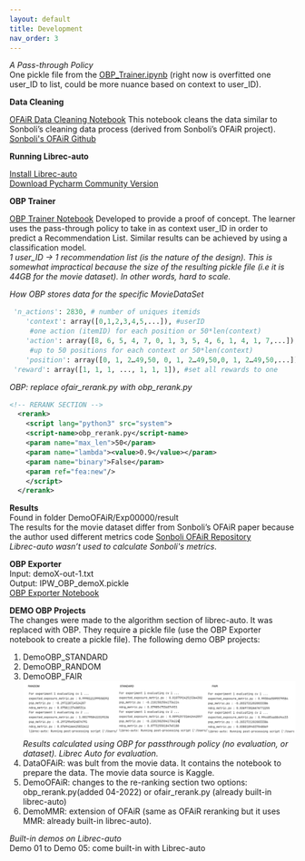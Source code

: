 ```yaml
---
layout: default
title: Development
nav_order: 3
---
```


*A Pass-through Policy* <br />
One pickle file from the [OBP_Trainer.ipynb](content/OBP_Trainer.ipynb) (right now is overfitted one user_ID to list, could be more nuance based on context to user_ID). 

**Data Cleaning**

[OFAiR Data Cleaning Notebook](https://github.com/luciajayne/obp-librec-main/blob/main/content/OFAiR_Paper_Replication.ipynb) This notebook cleans the data similar to Sonboli’s cleaning data process (derived from Sonboli’s OFAiR project). <br />
[Sonboli's OFAiR Github](https://github.com/nasimsonboli/OFAiR/blob/main/source%20code/ML26_data_prep.ipynb)

**Running Librec-auto**

[Install Librec-auto](https://librec-auto.readthedocs.io/en/latest/index.html) <br />
[Download Pycharm Community Version](https://www.jetbrains.com/pycharm/download/#section=windows)

**OBP Trainer** 

[OBP Trainer Notebook](content/OBP_Trainer.ipynb)
Developed to provide a proof of concept. The learner uses the pass-through policy to take in as context user_ID in order to predict a Recommendation List. Similar results can be achieved by using a classification model. <br />
*1 user_ID → 1 recommendation list (is the nature of the design). This is somewhat impractical because the size of the resulting pickle file (i.e it is 44GB for the movie dataset). In other words, hard to scale.* <br />

*How OBP stores data for the specific MovieDataSet*
```Python
 'n_actions': 2830, # number of uniques itemids
    'context': array([0,1,2,3,4,5,...]), #userID
     #one action (itemID) for each position or 50*len(context)
    'action': array([8, 6, 5, 4, 7, 0, 1, 3, 5, 4, 6, 1, 4, 1, 7,...]), 
     #up to 50 positions for each context or 50*len(context)
    'position': array([0, 1, 2…49,50, 0, 1, 2…49,50,0, 1, 2…49,50,...]), 
 'reward': array([1, 1, 1, ..., 1, 1, 1]), #set all rewards to one
```
*OBP: replace ofair_rerank.py with obp_rerank.py* <br />
```XML
<!-- RERANK SECTION -->
  <rerank>
    <script lang="python3" src="system">
	<script-name>obp_rerank.py</script-name> 
	<param name="max_len">50</param>
	<param name="lambda"><value>0.9</value></param>
	<param name="binary">False</param>
	<param ref="fea:new"/>
    </script>
  </rerank>
```
**Results** <br />
Found in folder DemoOFAiR/Exp00000/result <br />
The results for the movie dataset differ from Sonboli’s OFAiR paper because the author used different metrics code [Sonboli OFAiR Repository](https://github.com/nasimsonboli/OFAiR/blob/main/source%20code/ML26_data_prep.ipynb)<br /> *Librec-auto wasn’t used to calculate Sonboli's metrics*. 

**OBP Exporter** <br />
Input: demoX-out-1.txt <br />
Output: IPW_OBP_demoX.pickle <br />
[OBP Exporter Notebook](https://github.com/luciajayne/obp-librec-main/blob/main/content/OBP_Exporter.ipynb)

**DEMO OBP Projects** <br />
The changes were made to the algorithm section of librec-auto. It was replaced with OBP. They require a pickle file (use the OBP Exporter notebook to create a pickle file).
The following demo OBP projects:
1. DemoOBP_STANDARD
2. DemoOBP_RANDOM
3. DemoOBP_FAIR
![FAIR STANDARD RANDOM](content/fair_std_rand.png)
*Results calculated using OBP for passthrough policy (no evaluation, or dataset). Librec Auto for evaluation.*
4. DataOFAiR: was bult from the movie data. It contains the notebook to prepare the data. The movie data source is Kaggle. 
5. DemoOFAiR: changes to the re-ranking section two options: obp_rerank.py(added 04-2022) or ofair_rerank.py (already built-in librec-auto)
6. DemoMMR: extension of OFAiR (same as OFAiR reranking but it uses MMR: already built-in librec-auto). <br />

*Built-in demos on Librec-auto* <br />
Demo 01 to Demo 05: come built-in with Librec-auto
